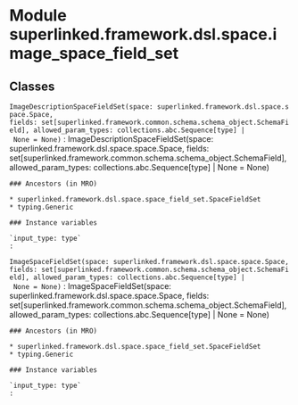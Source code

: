Module superlinked.framework.dsl.space.image_space_field_set
============================================================

Classes
-------

`ImageDescriptionSpaceFieldSet(space: superlinked.framework.dsl.space.space.Space, fields: set[superlinked.framework.common.schema.schema_object.SchemaField], allowed_param_types: collections.abc.Sequence[type] | None = None)`
:   ImageDescriptionSpaceFieldSet(space: superlinked.framework.dsl.space.space.Space, fields: set[superlinked.framework.common.schema.schema_object.SchemaField], allowed_param_types: collections.abc.Sequence[type] | None = None)

    ### Ancestors (in MRO)

    * superlinked.framework.dsl.space.space_field_set.SpaceFieldSet
    * typing.Generic

    ### Instance variables

    `input_type: type`
    :

`ImageSpaceFieldSet(space: superlinked.framework.dsl.space.space.Space, fields: set[superlinked.framework.common.schema.schema_object.SchemaField], allowed_param_types: collections.abc.Sequence[type] | None = None)`
:   ImageSpaceFieldSet(space: superlinked.framework.dsl.space.space.Space, fields: set[superlinked.framework.common.schema.schema_object.SchemaField], allowed_param_types: collections.abc.Sequence[type] | None = None)

    ### Ancestors (in MRO)

    * superlinked.framework.dsl.space.space_field_set.SpaceFieldSet
    * typing.Generic

    ### Instance variables

    `input_type: type`
    :